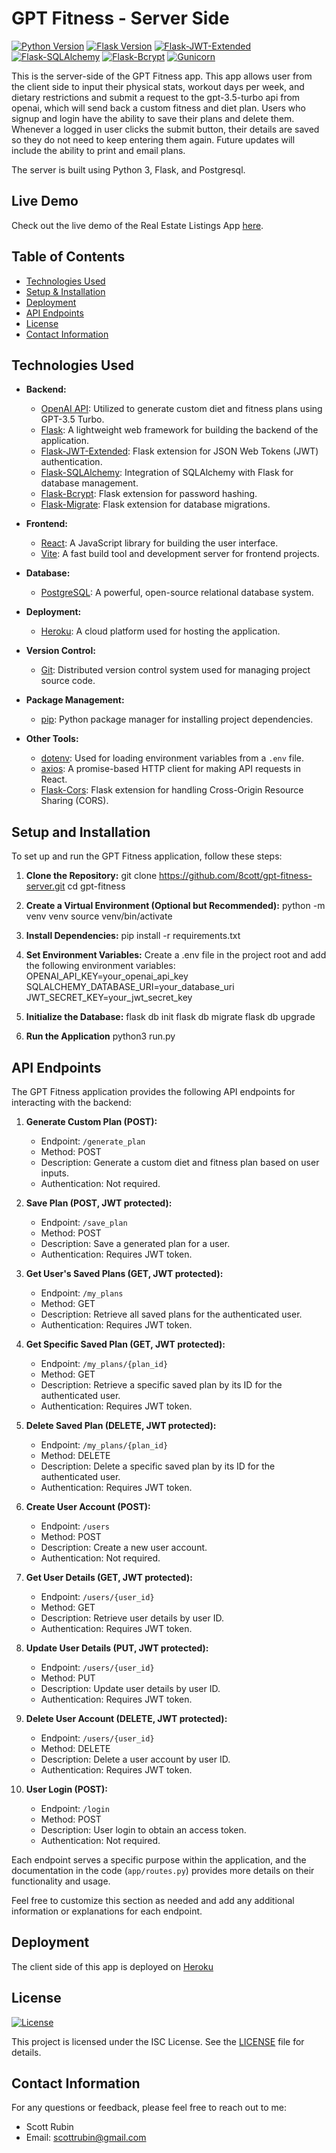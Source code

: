 # GPT Fitness - Server Side
[![Python Version](https://img.shields.io/badge/Python-3.9%2B-brightgreen.svg)](https://www.python.org/downloads/)
[![Flask Version](https://img.shields.io/badge/Flask-2.0%2B-blue.svg)](https://flask.palletsprojects.com/)
[![Flask-JWT-Extended](https://img.shields.io/badge/Flask--JWT--Extended-4.5.2-blue)](https://flask-jwt-extended.readthedocs.io/en/stable/)
[![Flask-SQLAlchemy](https://img.shields.io/badge/Flask--SQLAlchemy-3.1.1-blue)](https://flask-sqlalchemy.palletsprojects.com/en/3.1.x/)
[![Flask-Bcrypt](https://img.shields.io/badge/Flask--Bcrypt-1.0.1-blue)](https://pypi.org/project/Flask-Bcrypt/)
[![Gunicorn](https://img.shields.io/badge/Gunicorn-21.2.0-blue)](https://gunicorn.org/)

This is the server-side of the GPT Fitness app. This app allows user from the client side to input their physical stats, workout days per week, and dietary restrictions and submit a request to the gpt-3.5-turbo api from openai, which will send back a custom fitness and diet plan. Users who signup and login have the ability to save their plans and delete them. Whenever a logged in user clicks the submit button, their details are saved so they do not need to keep entering them again.
Future updates will include the ability to print and email plans.

The server is built using Python 3, Flask, and Postgresql.

## Live Demo
Check out the live demo of the Real Estate Listings App [here](https://www.gptfitnessapp.com/).

## Table of Contents
- [Technologies Used](#technologies-used)
- [Setup & Installation](#installation)
- [Deployment](#deployment)
- [API Endpoints](#api-endpoints)
- [License](#license)
- [Contact Information](#contact-information)

## Technologies Used

- **Backend:**
  - [OpenAI API](https://beta.openai.com/docs/): Utilized to generate custom diet and fitness plans using GPT-3.5 Turbo.
  - [Flask](https://flask.palletsprojects.com/): A lightweight web framework for building the backend of the application.
  - [Flask-JWT-Extended](https://flask-jwt-extended.readthedocs.io/): Flask extension for JSON Web Tokens (JWT) authentication.
  - [Flask-SQLAlchemy](https://flask-sqlalchemy.palletsprojects.com/): Integration of SQLAlchemy with Flask for database management.
  - [Flask-Bcrypt](https://flask-bcrypt.readthedocs.io/): Flask extension for password hashing.
  - [Flask-Migrate](https://flask-migrate.readthedocs.io/): Flask extension for database migrations.
  
- **Frontend:**
  - [React](https://reactjs.org/): A JavaScript library for building the user interface.
  - [Vite](https://vitejs.dev/): A fast build tool and development server for frontend projects.
  
- **Database:**
  - [PostgreSQL](https://www.postgresql.org/): A powerful, open-source relational database system.

- **Deployment:**
  - [Heroku](https://www.heroku.com/): A cloud platform used for hosting the application.

- **Version Control:**
  - [Git](https://git-scm.com/): Distributed version control system used for managing project source code.

- **Package Management:**
  - [pip](https://pip.pypa.io/en/stable/): Python package manager for installing project dependencies.
  
- **Other Tools:**
  - [dotenv](https://pypi.org/project/python-dotenv/): Used for loading environment variables from a `.env` file.
  - [axios](https://axios-http.com/): A promise-based HTTP client for making API requests in React.
  - [Flask-Cors](https://flask-cors.readthedocs.io/): Flask extension for handling Cross-Origin Resource Sharing (CORS).

## Setup and Installation

To set up and run the GPT Fitness application, follow these steps:

1. **Clone the Repository:**
   git clone <https://github.com/8cott/gpt-fitness-server.git>
   cd gpt-fitness

2. **Create a Virtual Environment (Optional but Recommended):**
python -m venv venv
source venv/bin/activate

3. **Install Dependencies:**
pip install -r requirements.txt

4. **Set Environment Variables:**
Create a .env file in the project root and add the following environment variables:
OPENAI_API_KEY=your_openai_api_key
SQLALCHEMY_DATABASE_URI=your_database_uri
JWT_SECRET_KEY=your_jwt_secret_key

5. **Initialize the Database:**
flask db init
flask db migrate
flask db upgrade

6. **Run the Application**
python3 run.py

## API Endpoints

The GPT Fitness application provides the following API endpoints for interacting with the backend:

1. **Generate Custom Plan (POST):**
   - Endpoint: `/generate_plan`
   - Method: POST
   - Description: Generate a custom diet and fitness plan based on user inputs.
   - Authentication: Not required.
   
2. **Save Plan (POST, JWT protected):**
   - Endpoint: `/save_plan`
   - Method: POST
   - Description: Save a generated plan for a user.
   - Authentication: Requires JWT token.
   
3. **Get User's Saved Plans (GET, JWT protected):**
   - Endpoint: `/my_plans`
   - Method: GET
   - Description: Retrieve all saved plans for the authenticated user.
   - Authentication: Requires JWT token.
   
4. **Get Specific Saved Plan (GET, JWT protected):**
   - Endpoint: `/my_plans/{plan_id}`
   - Method: GET
   - Description: Retrieve a specific saved plan by its ID for the authenticated user.
   - Authentication: Requires JWT token.
   
5. **Delete Saved Plan (DELETE, JWT protected):**
   - Endpoint: `/my_plans/{plan_id}`
   - Method: DELETE
   - Description: Delete a specific saved plan by its ID for the authenticated user.
   - Authentication: Requires JWT token.
   
6. **Create User Account (POST):**
   - Endpoint: `/users`
   - Method: POST
   - Description: Create a new user account.
   - Authentication: Not required.
   
7. **Get User Details (GET, JWT protected):**
   - Endpoint: `/users/{user_id}`
   - Method: GET
   - Description: Retrieve user details by user ID.
   - Authentication: Requires JWT token.
   
8. **Update User Details (PUT, JWT protected):**
   - Endpoint: `/users/{user_id}`
   - Method: PUT
   - Description: Update user details by user ID.
   - Authentication: Requires JWT token.
   
9. **Delete User Account (DELETE, JWT protected):**
   - Endpoint: `/users/{user_id}`
   - Method: DELETE
   - Description: Delete a user account by user ID.
   - Authentication: Requires JWT token.
   
10. **User Login (POST):**
    - Endpoint: `/login`
    - Method: POST
    - Description: User login to obtain an access token.
    - Authentication: Not required.

Each endpoint serves a specific purpose within the application, and the documentation in the code (`app/routes.py`) provides more details on their functionality and usage.

Feel free to customize this section as needed and add any additional information or explanations for each endpoint.

## Deployment
The client side of this app is deployed on [Heroku](https://gpt-fitness-server-5c53c1ab4ccd.herokuapp.com/)

## License
[![License](https://img.shields.io/badge/License-MIT-blue.svg)](https://opensource.org/licenses/MIT)

This project is licensed under the ISC License. See the [LICENSE](LICENSE) file for details.

## Contact Information
For any questions or feedback, please feel free to reach out to me:
- Scott Rubin
- Email: scottrubin@gmail.com